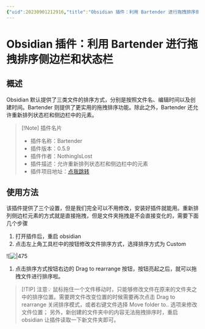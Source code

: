```yaml
---
{"uid":20230901212916,"title":"Obsidian 插件：利用 Bartender 进行拖拽排序侧边栏和状态栏","tags":["Obsidian","文件排序"],"description":"Bartender 提供了拖拽排序文件夹功能，允许重新排列状态栏和侧边栏中的元素。","author":"Huajin","type":"basic","draft":false,"editable":false,"modified":20230911010332,"dg-publish":true,"permalink":"/lake-of-knowledge/10-obsidian/obsidian/bartender/","dgPassFrontmatter":true}
---
```



# Obsidian 插件：利用 Bartender 进行拖拽排序侧边栏和状态栏

## 概述

Obsidian 默认提供了三类文件的排序方式，分别是按照文件名、编辑时间以及创建时间。Bartender 则提供了更实用的拖拽排序功能。除此之外，Bartender 还允许重新排列状态栏和侧边栏中的元素。

> [!Note] 插件名片
> - 插件名称：Bartender
> - 插件版本：0.5.9
> - 插件作者：NothingIsLost
> - 插件描述：允许重新排列状态栏和侧边栏中的元素
> - 插件项目地址：[点我跳转](https://github.com/nothingislost/obsidian-bartender)

## 使用方法

该插件提供了三个设置，但是我们完全可以不用修改，安装好插件就能用。重新排列侧边栏元素的方式就是直接拖拽，但是文件夹拖拽是不会直接变化的，需要下面几个步骤

1. 打开插件后，重启 obsidian
2. 点击左上角工具栏中的按钮修改文件排序方式，选择排序方式为 Custom

![![|475](https://cdn.pkmer.cn/images/%E5%BE%AE%E4%BF%A1%E5%9B%BE%E7%89%87_20230901230447.png!pkmer)

1. 点击排序方式按钮右边的 Drag to rearrange 按钮，按钮亮起之后，就可以拖拽文件进行排序啦。

> [!TIP] 注意💡
>  鼠标拖住一个文件移动时，只能够修改文件在原来的文件夹之中的排序位置。需要跨文件改变位置的时候需要再次点击 Drag to rearrange 关闭排序模式，或者右键文件选择 Move folder to.. 选项来修改文件位置；
>  另外，新创建的文件夹中的内容无法拖拽排序时，重启 obsidian 让插件读取一下新文件夹即可。